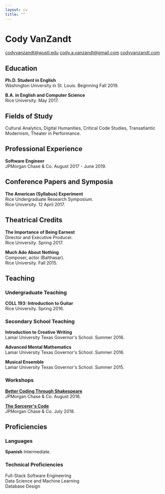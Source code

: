 ```yaml
---
layout: cv
title: ""
---
```


# Cody VanZandt

[codyvanzandt@wustl.edu](mailto:codyvanzandt@wustl.edu)    [cody.a.vanzandt@gmail.com](mailto:cody.a.vanzandt@gmail.com)    [codyvanzandt.com](https://codyvanzandt.com)

## Education

**Ph.D. Student in English**  
Washington University in St. Louis. Beginning Fall 2019.

**B.A. in English and Computer Science**  
Rice University. May 2017.

## Fields of Study
Cultural Analytics, Digital Humanities, Critical Code Studies, Transatlantic Modernism, Theater in Performance.

## Professional Experience

**Software Engineer**  
JPMorgan Chase & Co. August 2017 - June 2019.

## Conference Papers and Symposia

**The American (Syllabus) Experiment**  
Rice Undergraduate Research Symposium.  
Rice University. 12 April 2017.

## Theatrical Credits

**The Importance of Being Earnest**  
Director and Executive Producer.  
Rice University. Spring 2017.

**Much Ado About Nothing**  
Composer, actor (Balthasar).  
Rice University. Fall 2015.

## Teaching

### Undergraduate Teaching

**COLL 193: Introduction to Guitar**  
Rice University. Spring 2016.

### Secondary School Teaching

**Introduction to Creative Writing**  
Lamar University Texas Governor's School. Summer 2016.

**Advanced Mental Mathematics**  
Lamar University Texas Governor's School. Summer 2016.

**Musical Ensemble**  
Lamar University Texas Governor's School. Summer 2015.

### Workshops

[**Better Coding Through Shakespeare**](https://codyvanzandt.com/BetterCodingThroughShakespeare/)  
JPMorgan Chase & Co. August 2018.

[**The Sorcerer's Code**](https://codyvanzandt.com/2018-08-31-sorcerers_code/)  
JPMorgan Chase & Co. July 2018.


## Proficiencies

### Languages
**Spanish**
Intermediate.

### Technical Proficiencies
Full-Stack Software Engineering  
Data Science and Machine Learning  
Database Design

